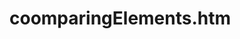 # coomparingElements.htm
<!DOCTYPE html>
<html>
<head>
    <script type="text/JavaScript" src="comparingElements.js"></script>
</head>
<body>
</body>
</html>
